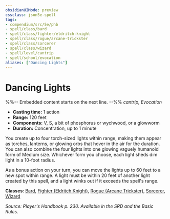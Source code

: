 ```yaml
---
obsidianUIMode: preview
cssclass: json5e-spell
tags:
- compendium/src/5e/phb
- spell/class/bard
- spell/class/fighter/eldritch-knight
- spell/class/rogue/arcane-trickster
- spell/class/sorcerer
- spell/class/wizard
- spell/level/cantrip
- spell/school/evocation
aliases: ["Dancing Lights"]
---
```

# Dancing Lights
%%-- Embedded content starts on the next line. --%%
*cantrip, Evocation*  

- **Casting time:** 1 action
- **Range:** 120 feet
- **Components:** V, S, a bit of phosphorus or wychwood, or a glowworm
- **Duration:** Concentration, up to 1 minute

You create up to four torch-sized lights within range, making them appear as torches, lanterns, or glowing orbs that hover in the air for the duration. You can also combine the four lights into one glowing vaguely humanoid form of Medium size. Whichever form you choose, each light sheds dim light in a 10-foot radius.

As a bonus action on your turn, you can move the lights up to 60 feet to a new spot within range. A light must be within 20 feet of another light created by this spell, and a light winks out if it exceeds the spell's range.

**Classes**: [Bard](/compendium/classes/bard.md), [Fighter (Eldritch Knight)](/compendium/classes/fighter-eldritch-knight.md), [Rogue (Arcane Trickster)](/compendium/classes/rogue-arcane-trickster.md), [Sorcerer](/compendium/classes/sorcerer.md), [Wizard](/compendium/classes/wizard.md)

*Source: Player's Handbook p. 230. Available in the SRD and the Basic Rules.*